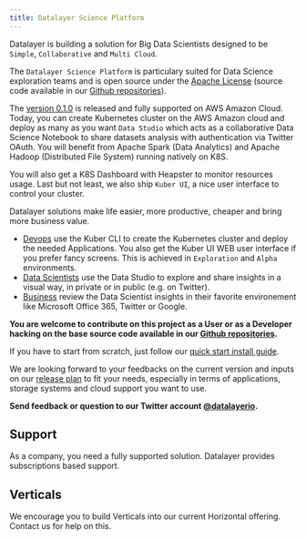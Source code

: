 ```yaml
---
title: Datalayer Science Platform
---
```


Datalayer is building a solution for Big Data Scientists designed to be `Simple`, `Collaborative` and `Multi Cloud`.

The `Datalayer Science Platform` is particulary suited for Data Science exploration teams and is open source under the [Apache License](https://www.apache.org/licenses/LICENSE-2.0) (source code available in our [Github repositories](https://github.com/datalayer/)).

The [version 0.1.0](/docs/releases/v-0.1.0) is released and fully supported on AWS Amazon Cloud. Today, you can create Kubernetes cluster on the AWS Amazon cloud and deploy as many as you want `Data Studio` which acts as a collaborative Data Science Notebook to share datasets analysis with authentication via Twitter OAuth. You will benefit from Apache Spark (Data Analytics) and Apache Hadoop (Distributed File System) running natively on K8S.

You will also get a K8S Dashboard with Heapster to monitor resources usage. Last but not least, we also ship `Kuber UI`, a nice user interface to control your cluster.

Datalayer solutions make life easier, more productive, cheaper and bring more business value.

+ [Devops](/docs/who/devops) use the Kuber CLI to create the Kubernetes cluster and deploy the needed Applications. You also get the Kuber UI WEB user interface if you prefer fancy screens. This is achieved in `Exploration` and `Alpha` environments.
+ [Data Scientists](/docs/who/data-scientists) use the Data Studio to explore and share insights in a visual way, in private or in public (e.g. on Twitter).
+ [Business](/docs/who/business) review the Data Scientist insights in their favorite environement like Microsoft Office 365, Twitter or Google.

**You are welcome to contribute on this project as a User or as a Developer hacking on the base source code available in our [Github repositories](https://github.com/datalayer).**

If you have to start from scratch, just follow our [quick start install guide](/docs/install).

We are looking forward to your feedbacks on the current version and inputs on our [release plan](/docs/releases) to fit your needs, especially in terms of applications, storage systems and cloud support you want to use.

**Send feedback or question to our Twitter account [@datalayerio](https://twitter.com/datalayerio).**

## Support

As a company, you need a fully supported solution. Datalayer provides subscriptions based support.

## Verticals

We encourage you to build Verticals into our current Horizontal offering. Contact us for help on this.

